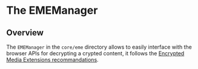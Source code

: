 # The EMEManager ###############################################################


## Overview ####################################################################

The ``EMEManager`` in the ``core/eme`` directory allows to easily interface with
the browser APIs for decrypting a crypted content, it follows the [Encrypted
Media Extensions recommandations](https://www.w3.org/TR/encrypted-media/).
